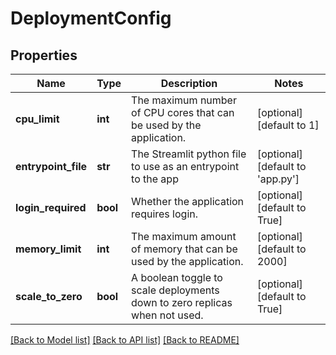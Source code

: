 # DeploymentConfig

## Properties
Name | Type | Description | Notes
------------ | ------------- | ------------- | -------------
**cpu_limit** | **int** | The maximum number of CPU cores that can be used by the application. | [optional] [default to 1]
**entrypoint_file** | **str** | The Streamlit python file to use as an entrypoint to the app | [optional] [default to 'app.py']
**login_required** | **bool** | Whether the application requires login. | [optional] [default to True]
**memory_limit** | **int** | The maximum amount of memory that can be used by the application. | [optional] [default to 2000]
**scale_to_zero** | **bool** | A boolean toggle to scale deployments down to zero replicas when not used. | [optional] [default to True]

[[Back to Model list]](../README.md#documentation-for-models) [[Back to API list]](../README.md#documentation-for-api-endpoints) [[Back to README]](../README.md)


